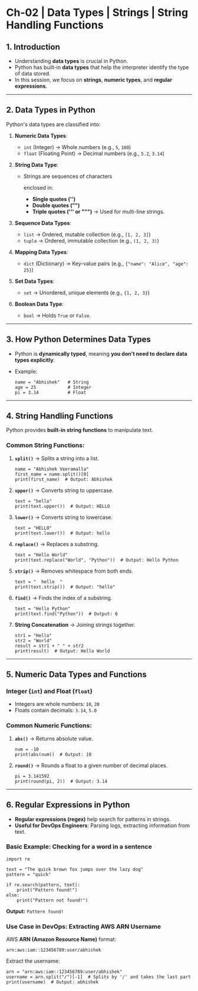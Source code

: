 # Ch-02 | Data Types | Strings | String Handling Functions

## **1. Introduction**

- Understanding **data types** is crucial in Python.
- Python has built-in **data types** that help the interpreter identify the type of data stored.
- In this session, we focus on **strings**, **numeric types**, and **regular expressions**.

------

## **2. Data Types in Python**

Python's data types are classified into:

1. **Numeric Data Types**:

   - `int` (Integer) → Whole numbers (e.g., `5`, `100`)
   - `float` (Floating Point) → Decimal numbers (e.g., `5.2`, `3.14`)

2. **String Data Type**:

   - Strings are sequences of characters

      enclosed in:

     - **Single quotes ('')**
     - **Double quotes ("")**
     - **Triple quotes (''' or """)** → Used for multi-line strings.

3. **Sequence Data Types**:

   - `list` → Ordered, mutable collection (e.g., `[1, 2, 3]`)
   - `tuple` → Ordered, immutable collection (e.g., `(1, 2, 3)`)

4. **Mapping Data Types**:

   - `dict` (Dictionary) → Key-value pairs (e.g., `{"name": "Alice", "age": 25}`)

5. **Set Data Types**:

   - `set` → Unordered, unique elements (e.g., `{1, 2, 3}`)

6. **Boolean Data Type**:

   - `bool` → Holds `True` or `False`.

------

## **3. How Python Determines Data Types**

- Python is **dynamically typed**, meaning **you don't need to declare data types explicitly**.

- Example:

  ```
  name = "Abhishek"   # String
  age = 25            # Integer
  pi = 3.14           # Float
  ```

------

## **4. String Handling Functions**

Python provides **built-in string functions** to manipulate text.

### **Common String Functions:**

1. **`split()`** → Splits a string into a list.

   ```
   name = "Abhishek Veeramalla"
   first_name = name.split()[0]
   print(first_name)  # Output: Abhishek
   ```

2. **`upper()`** → Converts string to uppercase.

   ```
   text = "hello"
   print(text.upper())  # Output: HELLO
   ```

3. **`lower()`** → Converts string to lowercase.

   ```
   text = "HELLO"
   print(text.lower())  # Output: hello
   ```

4. **`replace()`** → Replaces a substring.

   ```
   text = "Hello World"
   print(text.replace("World", "Python"))  # Output: Hello Python
   ```

5. **`strip()`** → Removes whitespace from both ends.

   ```
   text = "  hello  "
   print(text.strip())  # Output: "hello"
   ```

6. **`find()`** → Finds the index of a substring.

   ```
   text = "Hello Python"
   print(text.find("Python"))  # Output: 6
   ```

7. **String Concatenation** → Joining strings together.

   ```
   str1 = "Hello"
   str2 = "World"
   result = str1 + " " + str2
   print(result)  # Output: Hello World
   ```

------

## **5. Numeric Data Types and Functions**

### **Integer (`int`) and Float (`float`)**

- Integers are whole numbers: `10`, `20`
- Floats contain decimals: `3.14`, `5.0`

### **Common Numeric Functions:**

1. **`abs()`** → Returns absolute value.

   ```
   num = -10
   print(abs(num))  # Output: 10
   ```

2. **`round()`** → Rounds a float to a given number of decimal places.

   ```
   pi = 3.141592
   print(round(pi, 2))  # Output: 3.14
   ```

------

## **6. Regular Expressions in Python**

- **Regular expressions (regex)** help search for patterns in strings.
- **Useful for DevOps Engineers**: Parsing logs, extracting information from text.

### **Basic Example: Checking for a word in a sentence**

```
import re

text = "The quick brown fox jumps over the lazy dog"
pattern = "quick"

if re.search(pattern, text):
    print("Pattern found!")
else:
    print("Pattern not found!")
```

**Output:** `Pattern found!`

### **Use Case in DevOps: Extracting AWS ARN Username**

AWS **ARN (Amazon Resource Name)** format:

```
arn:aws:iam::123456789:user/abhishek
```

Extract the username:

```
arn = "arn:aws:iam::123456789:user/abhishek"
username = arn.split("/")[-1]  # Splits by '/' and takes the last part
print(username)  # Output: abhishek
```